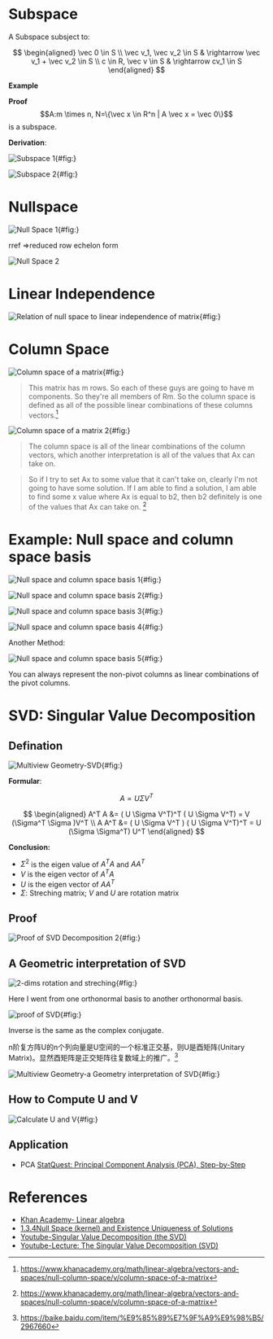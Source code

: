 
# Subspace
A Subspace subsject to:

$$
\begin{aligned}
\vec 0 \in S \\
\vec v_1, \vec v_2 \in S &  \rightarrow \vec v_1 + \vec v_2 \in S \\
c \in R, \vec v \in S &  \rightarrow cv_1 \in S
\end{aligned}
$$

**Example**

**Proof** $$A:m \times n, N=\{\vec x \in R^n | A \vec x = \vec 0\}$$ is a subspace.

**Derivation**:


![Subspace 1[^Introduction-to-the-null-space-of-a-matrix]](assets/markdown-img-paste-20190130195118230.png){#fig:}



![Subspace 2 [^Introduction-to-the-null-space-of-a-matrix]](assets/markdown-img-paste-2019013019581072.png){#fig:}


# Nullspace

![Null Space 1[^Introduction-to-the-null-space-of-a-matrix] ](assets/markdown-img-paste-20190130201002981.png){#fig:}


rref =>reduced row echelon form

![Null Space 2 [^Introduction-to-the-null-space-of-a-matrix]](assets/markdown-img-paste-20190130201739754.png)


# Linear Independence

![Relation of null space to linear independence of matrix [^Introduction-to-the-null-space-of-a-matrix]](assets/markdown-img-paste-20190130202834901.png){#fig:}

# Column Space

![Column space of a matrix [^Column-space-of-a-matrix]](assets/markdown-img-paste-20190130203903327.png){#fig:}

> This matrix has m rows. So each of these guys are going to have m components. So they're all members of Rm. So the column space is defined as all of the possible linear combinations of these columns vectors.[^Column-space-of-a-matrix]

![Column space of a matrix 2 [^Column-space-of-a-matrix] ](assets/markdown-img-paste-20190130204722510.png){#fig:}

> The column space is all of the linear combinations of the column vectors, which another interpretation is all of the values that Ax can take on.

>So if I try to set Ax to some value that it can't take on, clearly I'm not going to have some solution. If I am able to find a solution, I am able to find some x value where Ax is equal to b2, then b2 definitely is one of the values that Ax can take on. [^Column-space-of-a-matrix]

# Example: Null space and column space basis

![Null space and column space basis 1 [^Null-space-and-column-space-basis] ](assets/markdown-img-paste-20190130210638584.png){#fig:}


![ Null space and column space basis 2 [^Null-space-and-column-space-basis]  ](assets/markdown-img-paste-20190130212201825.png){#fig:}


![ Null space and column space basis 3 [^Null-space-and-column-space-basis]](assets/markdown-img-paste-20190130213508119.png){#fig:}


![Null space and column space basis 4 [^Null-space-and-column-space-basis]](assets/markdown-img-paste-20190130213958537.png){#fig:}

Another Method:

![Null space and column space basis 5 [^Null-space-and-column-space-basis]](assets/markdown-img-paste-20190130214813592.png){#fig:}


You can always represent the non-pivot columns as linear combinations of the pivot columns.



# SVD: Singular Value Decomposition

## Defination
![Multiview Geometry-SVD [^Multiple-View-Geometry-Lecture2-Youtube] ](assets/markdown-img-paste-20190131165720920.png){#fig:}

**Formular**:

$$
A = U \Sigma V^T
$$

$$
\begin{aligned}
A^T A &= ( U \Sigma V^T)^T ( U \Sigma V^T) = V (\Sigma^T \Sigma )V^T \\
A A^T &= ( U \Sigma V^T ) ( U \Sigma V^T)^T =  U (\Sigma \Sigma^T) U^T
\end{aligned}
$$

**Conclusion:**

- $\Sigma^2$ is the eigen value of $A^T A$ and $A A^T$
- $V$ is the eigen vector of $A^T A$
- $U$ is the eigen vector of $A A^T$
- $\Sigma$: Streching matrix; $V$ and $U$ are rotation matrix

## Proof


![ Proof of SVD Decomposition 2 [^Multiple-View-Geometry-Lecture2-Youtube] ](assets/markdown-img-paste-20190131175921243.png){#fig:}


## A Geometric interpretation of SVD


![2-dims rotation and streching [^Youtube-Lecture-SVD] ](assets/markdown-img-paste-20190131174143917.png){#fig:}

Here I went from one orthonormal basis to another orthonormal basis.

![proof of SVD [^Youtube-Lecture-SVD] ](assets/markdown-img-paste-20190131180037728.png){#fig:}

Inverse is the same as the complex conjugate.

n阶复方阵U的n个列向量是U空间的一个标准正交基，则U是酉矩阵(Unitary Matrix)。显然酉矩阵是正交矩阵往复数域上的推广。[^baidu]


![Multiview Geometry-a Geometry interpretation of SVD [^Multiple-View-Geometry-Lecture2-Youtube]](assets/markdown-img-paste-20190131175650795.png){#fig:}

## How to Compute U and V


![ Calculate U and V[^Youtube-Lecture-SVD]](assets/markdown-img-paste-20190131182652460.png){#fig:}


## Application
- PCA [StatQuest: Principal Component Analysis (PCA), Step-by-Step](https://www.youtube.com/watch?v=FgakZw6K1QQ)


# References
- [Khan Academy- Linear algebra](https://www.khanacademy.org/math/linear-algebra)
- [1.3.4Null Space (kernel) and Existence Uniqueness of Solutions](https://ocw.mit.edu/courses/chemical-engineering/10-34-numerical-methods-applied-to-chemical-engineering-fall-2005/lecture-notes/lecturenotes134.pdf)
- [Youtube-Singular Value Decomposition (the SVD)](https://www.youtube.com/watch?v=mBcLRGuAFUk)
- [Youtube-Lecture: The Singular Value Decomposition (SVD)](https://www.youtube.com/watch?v=EokL7E6o1AE)




[^baidu]:https://baike.baidu.com/item/%E9%85%89%E7%9F%A9%E9%98%B5/2967660
[^Youtube-Lecture-SVD]:https://www.youtube.com/watch?v=EokL7E6o1AE
[^Introduction-to-the-null-space-of-a-matrix]: https://www.khanacademy.org/math/linear-algebra/vectors-and-spaces/null-column-space/v/introduction-to-the-null-space-of-a-matrix
[^Column-space-of-a-matrix]: https://www.khanacademy.org/math/linear-algebra/vectors-and-spaces/null-column-space/v/column-space-of-a-matrix
[^Null-space-and-column-space-basis]: https://www.khanacademy.org/math/linear-algebra/vectors-and-spaces/null-column-space/v/null-space-and-column-space-basis
[^Multiple-View-Geometry-Lecture2-Youtube]: https://www.youtube.com/watch?v=6VbbYXpBIqA&index=2&list=PLTBdjV_4f-EJn6udZ34tht9EVIW7lbeo4
